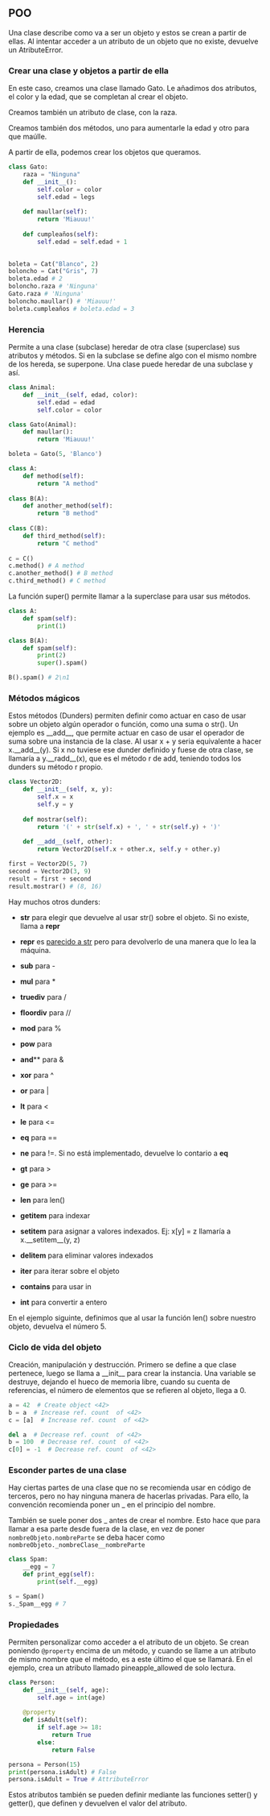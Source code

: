 ## POO

Una clase describe como va a ser un objeto y estos se crean a partir de ellas. Al intentar acceder a un atributo de un objeto que no existe, devuelve un AtributeError.

### Crear una clase y objetos a partir de ella

En este caso, creamos una clase llamado Gato. Le añadimos dos atributos, el color y la edad, que se completan al crear el objeto.

Creamos también un atributo de clase, con la raza.

Creamos también dos métodos, uno para aumentarle la edad y otro para que maúlle.

A partir de ella, podemos crear los objetos que queramos.

```python
class Gato:
    raza = "Ninguna"	
    def __init__():
        self.color = color
        self.edad = legs	
    
    def maullar(self):
        return 'Miauuu!'
        
    def cumpleaños(self):
        self.edad = self.edad + 1

        
boleta = Cat("Blanco", 2)
boloncho = Cat("Gris", 7)
boleta.edad # 2
boloncho.raza # 'Ninguna'
Gato.raza # 'Ninguna'
boloncho.maullar() # 'Miauuu!'
boleta.cumpleaños # boleta.edad = 3

```

### Herencia

Permite a una clase (subclase) heredar de otra clase (superclase) sus atributos y métodos. Si en la subclase se define algo con el mismo nombre de los hereda, se superpone. Una clase puede heredar de una subclase y así.

```python
class Animal:
    def __init__(self, edad, color):
        self.edad = edad
        self.color = color

class Gato(Animal):
    def maullar():
        return 'Miauuu!'

boleta = Gato(5, 'Blanco')
```

```python
class A:
    def method(self):
        return "A method"
    
class B(A):
    def another_method(self):
        return "B method"
    
class C(B):
    def third_method(self):
        return "C method"
    
c = C()
c.method() # A method
c.another_method() # B method
c.third_method() # C method
```

La función super() permite llamar a la superclase para usar sus métodos.

```python
class A:
    def spam(self):
        print(1)

class B(A):
    def spam(self):
        print(2)
        super().spam()

B().spam() # 2\n1
```

### Métodos mágicos

Estos métodos (Dunders) permiten definir como actuar en caso de usar sobre un objeto algún operador o función, como una suma o str(). Un ejemplo es \_\_add\_\_, que permite actuar en caso de usar el operador de suma sobre una instancia de la clase. Al usar x + y seria equivalente a hacer x.\_\_add\_\_(y). Si x no tuviese ese dunder definido y fuese de otra clase, se llamaría a y.\_\_radd\_\_(x), que es el método r de add, teniendo todos los dunders su método r propio.

```python
class Vector2D:
    def __init__(self, x, y):
        self.x = x
        self.y = y
    
    def mostrar(self):
        return '(' + str(self.x) + ', ' + str(self.y) + ')'
    
    def __add__(self, other):
        return Vector2D(self.x + other.x, self.y + other.y)

first = Vector2D(5, 7)
second = Vector2D(3, 9)
result = first + second
result.mostrar() # (8, 16)
```

Hay muchos otros dunders: 

- **str** para elegir que devuelve al usar str() sobre el objeto. Si no existe, llama a **repr**

- **repr** es [parecido a str](https://www.journaldev.com/22460/python-str-repr-functions) pero para devolverlo de una manera que lo lea la máquina.
- **__sub__** para -
-  **__mul__** para *
- **__truediv__** para /
- **__floordiv__** para //
- **__mod__** para %
- **__pow__** para 
- __and__** para &
- **__xor__** para ^
- **__or__** para |
- **__lt__** para <
- **__le__** para <=
- **__eq__** para ==
- **__ne__** para !=. Si no está implementado, devuelve lo contario a **eq**
- **__gt__** para >
- **__ge__** para >=
- **__len__** para len()
- **__getitem__** para indexar
- **__setitem__** para asignar a valores indexados. Ej: x[y] = z llamaría a x.\_\_setitem\_\_(y, z)
- **__delitem__** para eliminar valores indexados
- **__iter__** para iterar sobre el objeto
- **__contains__** para usar in
- **__int__** para convertir a entero

En el ejemplo siguinte, definimos que al usar la función len() sobre nuestro objeto, devuelva el número 5.

### Ciclo de vida del objeto

Creación, manipulación y destrucción. Primero se define a que clase pertenece, luego se llama a \_\_init\_\_ para crear la instancia. Una variable se destruye, dejando el hueco de memoria libre, cuando su cuenta de referencias, el número de elementos que se refieren al objeto, llega a 0.

```python
a = 42  # Create object <42> 
b = a  # Increase ref. count  of <42> 
c = [a]  # Increase ref. count  of <42>  

del a  # Decrease ref. count  of <42> 
b = 100  # Decrease ref. count  of <42> 
c[0] = -1  # Decrease ref. count  of <42>
```

### Esconder partes de una clase

Hay ciertas partes de una clase que no se recomienda usar en código de terceros, pero no hay ninguna manera de hacerlas privadas. Para ello, la convención recomienda poner un _ en el principio del nombre.

También se suele poner dos _ antes de crear el nombre. Esto hace que para llamar a esa parte desde fuera de la clase, en vez de poner `nombreObjeto.nombreParte` se deba hacer como `nombreObjeto._nombreClase__nombreParte`

```python
class Spam:
    __egg = 7
    def print_egg(self):
        print(self.__egg)

s = Spam()
s._Spam__egg # 7
```

### Propiedades

Permiten personalizar como acceder a el atributo de un objeto. Se crean poniendo `@property` encima de un método, y cuando se llame a un atributo de mismo nombre que el método, es a este último el que se llamará. En el ejemplo, crea un atributo llamado pineapple_allowed de solo lectura.

```python
class Person:
    def __init__(self, age):
        self.age = int(age)
    
    @property
    def isAdult(self):
        if self.age >= 18:
            return True
        else:
            return False

persona = Person(15)
print(persona.isAdult) # False
persona.isAdult = True # AttributeError
```

Estos atributos también se pueden definir mediante las funciones setter() y getter(), que definen y devuelven el valor del atributo.


